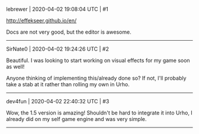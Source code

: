 lebrewer | 2020-04-02 19:08:04 UTC | #1

http://effekseer.github.io/en/

Docs are not very good, but the editor is awesome.

-------------------------

SirNate0 | 2020-04-02 19:24:26 UTC | #2

Beautiful. I was looking to start working on visual effects for my game soon as well!

Anyone thinking of implementing this/already done so? If not, I'll probably take a stab at it rather than rolling my own in Urho.

-------------------------

dev4fun | 2020-04-02 22:40:32 UTC | #3

Wow, the 1.5 version is amazing! Shouldn't be hard to integrate it into Urho, I already did on my self game engine and was very simple.

-------------------------

